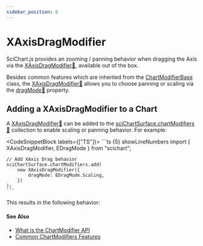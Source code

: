 ```yaml
---
sidebar_position: 6
---
```


# XAxisDragModifier

SciChart.js provides an zooming / panning behavior when dragging the Axis via the [XAxisDragModifier:blue_book:](https://www.scichart.com/documentation/js/current/typedoc/classes/xaxisdragmodifier.html), available out of the box.

Besides common features which are inherited from the [ChartModifierBase](/2d-charts/chart-modifier-api/common-features) class, the [XAxisDragModifier:blue_book:](https://www.scichart.com/documentation/js/current/typedoc/classes/xaxisdragmodifier.html) allows you to choose panning or scaling via the [dragMode:blue_book:](https://www.scichart.com/documentation/js/current/typedoc/classes/yaxisdragmodifier.html#dragmode) property.

Adding a XAxisDragModifier to a Chart
-------------------------------------

A [XAxisDragModifier:blue_book:](https://www.scichart.com/documentation/js/current/typedoc/classes/xaxisdragmodifier.html) can be added to the [sciChartSurface.chartModifiers:blue_book:](https://www.scichart.com/documentation/js/current/typedoc/classes/scichartsurface.html#chartmodifiers) collection to enable scaling or panning behavior. For example:

<CodeSnippetBlock labels={["TS"]}>
    ```ts {5} showLineNumbers
    import { XAxisDragModifier, EDragMode } from "scichart";

    // Add XAxis Drag behavior
    sciChartSurface.chartModifiers.add(
        new XAxisDragModifier({
            dragMode: EDragMode.Scaling,
        })
    );
    ```
</CodeSnippetBlock>

This results in the following behavior:

<CenteredImageWrapper
    src="/images/ChartModifiers_YAxis_XAxisDragModifier.gif"
    title="X and Y Axis Drag Modifier GIF"
/>

#### See Also

* [What is the ChartModifier API](/2d-charts/chart-modifier-api/chart-modifier-api-overview)
* [Common ChartModifiers Features](/2d-charts/chart-modifier-api/common-features)